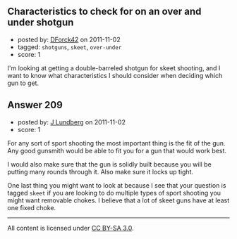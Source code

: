 ## Characteristics to check for on an over and under shotgun

- posted by: [DForck42](https://stackexchange.com/users/-1/124-dforck42) on 2011-11-02
- tagged: `shotguns`, `skeet`, `over-under`
- score: 1

I'm looking at getting a double-barreled shotgun for skeet shooting, and I want to know what characteristics I should consider when deciding which gun to get.


## Answer 209

- posted by: [J Lundberg](https://stackexchange.com/users/-1/40-j-lundberg) on 2011-11-02
- score: 1

For any sort of sport shooting the most important thing is the fit of the gun.  Any good gunsmith would be able to fit you for a gun that would work best.

I would also make sure that the gun is solidly built because you will be putting many rounds through it.  Also make sure it locks up tight.

One last thing you might want to look at because I see that your question is tagged `skeet` if you are looking to do multiple types of sport shooting you might want removable chokes.  I believe that a lot of skeet guns have at least one fixed choke.



---

All content is licensed under [CC BY-SA 3.0](https://creativecommons.org/licenses/by-sa/3.0/).
